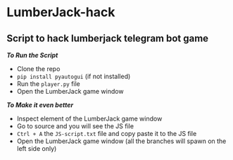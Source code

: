 # LumberJack-hack
## Script to hack lumberjack telegram bot game

**_To Run the Script_**
- Clone the repo 
- ```pip install pyautogui``` (if not installed)
- Run the ```player.py``` file
- Open the LumberJack game window

**_To Make it even better_**
- Inspect element of the LumberJack game window
- Go to source and you will see the JS file
- ```Ctrl + A``` the ```JS-script.txt``` file and copy paste it to the JS file
- Open the LumberJack game window (all the branches will spawn on the left side only)
